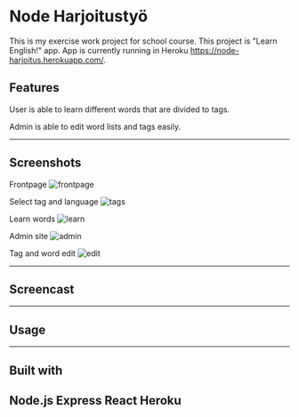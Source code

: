 # Node Harjoitustyö

This is my exercise work project for school course.
This project is "Learn English!" app.
App is currently running in Heroku https://node-harjoitus.herokuapp.com/.

## Features

User is able to learn different words that are divided to tags.

Admin is able to edit word lists and tags easily.

---

## Screenshots

Frontpage
![frontpage](https://user-images.githubusercontent.com/77827470/149567774-55deae1f-545a-40d7-b509-4aa5e6e047af.png)

Select tag and language
![tags](https://user-images.githubusercontent.com/77827470/149567854-32d90caa-a672-47e4-9283-393465158b1a.png)

Learn words
![learn](https://user-images.githubusercontent.com/77827470/149567894-7f013f1c-94d1-4da5-a94a-af50ac16843d.png)

Admin site
![admin](https://user-images.githubusercontent.com/77827470/149567953-85220218-abf0-41dd-8652-493b263a7592.png)

Tag and word edit
![edit](https://user-images.githubusercontent.com/77827470/149567996-286b9e4c-a16f-4213-b539-507ffd96b7b5.png)

---

## Screencast

---

## Usage

---

## Built with

Node.js
Express
React
Heroku
---
